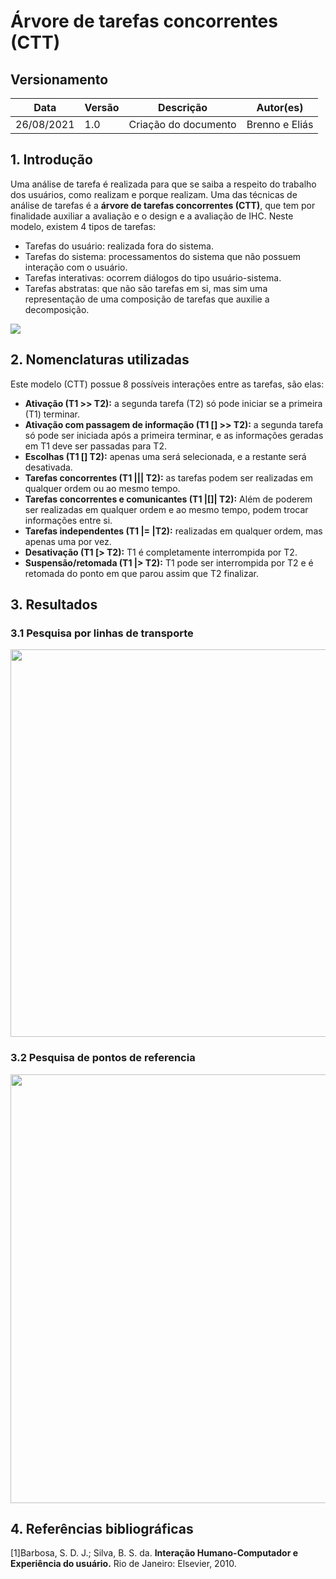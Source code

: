 # Árvore de tarefas concorrentes (CTT)

## Versionamento

Data | Versão | Descrição | Autor(es)
---|---|---|---
26/08/2021 | 1.0 | Criação do documento | Brenno e Eliás

## 1. Introdução
Uma análise de tarefa é realizada para que se saiba a respeito do trabalho dos usuários, como realizam e porque realizam. Uma das técnicas de análise de tarefas é a **árvore de tarefas concorrentes (CTT)**, que tem por finalidade auxiliar a avaliação e o design e a avaliação de IHC. Neste modelo, existem 4 tipos de tarefas:
- Tarefas do usuário: realizada fora do sistema.
- Tarefas do sistema: processamentos do sistema que não possuem interação com o usuário.
- Tarefas interativas: ocorrem diálogos do tipo usuário-sistema.
- Tarefas abstratas: que não são tarefas em si, mas sim uma representação de uma composição de tarefas que auxilie a decomposição.

<img src="images/CTT.png">

## 2. Nomenclaturas utilizadas
Este modelo (CTT) possue 8 possíveis interações entre as tarefas, são elas:
- **Ativação (T1 >> T2):** a segunda tarefa (T2) só pode iniciar se a primeira (T1) terminar.
- **Ativação com passagem de informação (T1 [] >> T2):** a segunda tarefa só pode ser iniciada após a primeira terminar, e as informações geradas em T1 deve ser passadas para T2.
- **Escolhas (T1 [] T2):** apenas uma será selecionada, e a restante será desativada.
- **Tarefas concorrentes (T1 ||| T2):** as tarefas podem ser realizadas em qualquer ordem ou ao mesmo tempo.
- **Tarefas concorrentes e comunicantes (T1 |[]| T2):** Além de poderem ser realizadas em qualquer ordem e ao mesmo tempo, podem trocar informações entre si.
- **Tarefas independentes (T1 |= |T2):** realizadas em qualquer ordem, mas apenas uma por vez.
- **Desativação (T1 [> T2):** T1 é completamente interrompida por T2.
- **Suspensão/retomada (T1 |> T2):** T1 pode ser interrompida por T2 e é retomada do ponto em que parou assim que T2 finalizar.

## 3. Resultados
### 3.1 Pesquisa por linhas de transporte

<img width="605px" height="620px" src="images/tarefa_4.png">

### 3.2 Pesquisa de pontos de referencia

<img width="525px" height="686px" src="images/Tarefa_5.png">



## 4. Referências bibliográficas
[1]Barbosa, S. D. J.; Silva, B. S. da. **Interação Humano-Computador e Experiência do usuário.** Rio de Janeiro: Elsevier, 2010.